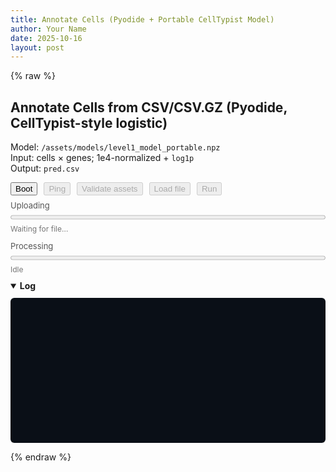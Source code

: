 ```yaml
---
title: Annotate Cells (Pyodide + Portable CellTypist Model)
author: Your Name
date: 2025-10-16
layout: post
---
```


{% raw %}

<!-- Pyodide loader -->
<script defer src="https://cdn.jsdelivr.net/pyodide/v0.26.3/full/pyodide.js"></script>

<h2>Annotate Cells from CSV/CSV.GZ (Pyodide, CellTypist-style logistic)</h2>
<p>
  Model: <code>/assets/models/level1_model_portable.npz</code><br>
  Input: cells × genes; 1e4-normalized + <code>log1p</code><br>
  Output: <code>pred.csv</code>
</p>

<!-- Five buttons (in order) -->
<div style="display:flex;flex-wrap:wrap;gap:10px;margin-bottom:8px;">
  <button id="bootBtn" type="button">Boot</button>
  <button id="pingBtn" type="button" disabled>Ping</button>
  <button id="validateBtn" type="button" disabled>Validate assets</button>
  <label for="csvInput" style="display:inline-block;">
    <input type="file" id="csvInput" accept=".csv,.csv.gz,text/csv" style="display:none;">
    <button id="loadFileBtn" type="button" disabled>Load file</button>
  </label>
  <button id="runBtn" type="button" disabled>Run</button>
</div>

<!-- Uploading progress -->
<div style="margin:8px 0 4px 0; font-size:13px; color:#555;">Uploading</div>
<progress id="uploadProg" max="100" value="0" style="width:100%;"></progress>
<div id="uploadStatus" style="font-size:12px;color:#777;margin:4px 0 12px 0;">Waiting for file…</div>

<!-- Processing progress -->
<div style="margin:8px 0 4px 0; font-size:13px; color:#555;">Processing</div>
<progress id="procProg" max="100" value="0" style="width:100%;"></progress>
<div id="procStatus" style="font-size:12px;color:#777;margin:4px 0 8px 0;">Idle</div>

<p id="downloadWrap" style="display:none;margin-top:8px;">
  <a id="downloadLink" download="pred.csv">Download pred.csv</a>
</p>

<details open style="margin-top:10px;">
  <summary><strong>Log</strong></summary>
  <pre id="log" style="
    background:#0a0f17;
    color:#e8eef7;
    padding:6px;
    border-radius:6px;
    overflow:auto;
    height:220px;
    white-space:pre-wrap;
    font-size:11px;
    line-height:1.25;
    font-family: ui-monospace, SFMono-Regular, Menlo, Monaco, Consolas, 'Liberation Mono', 'Courier New', monospace;">
  </pre>
</details>

<script>
(function(){
  // ---- Helpers ----
  function $(id){ return document.getElementById(id); }
  function setDisabled(elOrId, v){ const el = typeof elOrId==="string" ? $(elOrId) : elOrId; if(el) el.disabled = !!v; }
  function log(m){
    const el = $("log"); if(!el) return;
    el.textContent += (m + "\\n");
    const MAX_LINES = 300; // circular buffer
    const lines = el.textContent.split("\\n");
    if (lines.length > MAX_LINES){ el.textContent = lines.slice(-MAX_LINES).join("\\n"); }
    el.scrollTop = el.scrollHeight;
  }
  function waitForGlobal(fnName, timeoutMs){
    return new Promise((resolve, reject)=>{
      const t0 = performance.now();
      (function check(){
        if (typeof globalThis[fnName] === "function") return resolve();
        if (performance.now() - t0 > timeoutMs) return reject(new Error("Timeout waiting for "+fnName));
        setTimeout(check, 100);
      })();
    });
  }
  function readFileWithProgress(file){
    return new Promise((resolve, reject)=>{
      const reader = new FileReader();
      let last = performance.now(), lastLoaded = 0;
      reader.onprogress = (e)=>{
        if(e.lengthComputable){
          const pct = Math.round((e.loaded/e.total)*100);
          $("uploadProg").value = pct;
          const now = performance.now();
          const rate = (e.loaded-lastLoaded)/((now-last)/1000);
          $("uploadStatus").textContent = \`Reading: \${pct}% • \${(rate/1048576).toFixed(2)} MB/s\`;
          last = now; lastLoaded = e.loaded;
        }
      };
      reader.onload  = ()=> resolve(new Uint8Array(reader.result));
      reader.onerror = ()=> reject(reader.error || new Error("FileReader error"));
      reader.readAsArrayBuffer(file);
    });
  }

  // ---- State ----
  const MODEL_URL = "/assets/models/level1_model_portable.npz";
  let pyodide=null, FS=null;
  let pyReady=false, libsReady=false, modelReady=false, uploaded=false;
  let resultUrl=null;

  // ---- Boot ----
  $("bootBtn").addEventListener("click", async ()=>{
    try{
      setDisabled("bootBtn", true);
      log("⏳ Boot: waiting for pyodide.js …");
      await waitForGlobal("loadPyodide", 20000);

      log("⏳ Boot: initializing Pyodide…");
      pyodide = await globalThis.loadPyodide({ indexURL: "https://cdn.jsdelivr.net/pyodide/v0.26.3/full/" });
      FS = pyodide.FS;
      pyReady = true;
      log("✅ Pyodide " + pyodide.version + " loaded.");

      log("⏳ Boot: loading packages (numpy, pandas) …");
      await pyodide.loadPackage(["numpy","pandas"]);
      log("✅ Packages loaded.");

      log("⏳ Boot: importing numpy/pandas/gzip …");
      await pyodide.runPythonAsync("import numpy as np, pandas as pd, gzip, io, json, os");
      libsReady = true;
      log("✅ Python libs imported.");
      setDisabled("pingBtn", false);
      setDisabled("validateBtn", false);
      setDisabled("loadFileBtn", false);
    }catch(err){
      log("❌ Boot failed: " + (err?.message || err));
      setDisabled("bootBtn", false);
      return;
    }
    setDisabled("bootBtn", false);
  });

  // ---- Ping ----
  $("pingBtn").addEventListener("click", async ()=>{
    if(!pyReady){ alert("Boot first."); return; }
    try{
      log("🔔 Ping: Python sanity check …");
      const out = await pyodide.runPythonAsync(`
import numpy as np, pandas as pd
print("numpy", np.__version__)
print("pandas", pd.__version__)
print("sum:", int(np.array([1,2,3]).sum()))
"OK"
      `);
      log("✅ Ping OK: " + out);
    }catch(err){
      log("❌ Ping failed: " + (err?.message || err));
    }
  });

  // ---- Validate assets (GET + magic check, writes /tmp_model) ----
  $("validateBtn").addEventListener("click", async ()=>{
    async function fetchModel(url){
      const resp = await fetch(url, { cache: "no-store" });
      if(!resp.ok) throw new Error("HTTP " + resp.status);
      const buf = new Uint8Array(await resp.arrayBuffer());
      return { buf, sizeHeader: resp.headers.get("content-length") };
    }
    try{
      log("🔎 Validate: GET " + MODEL_URL + " …");
      let { buf, sizeHeader } = await fetchModel(MODEL_URL);
      const magicOk = (buf.length >= 4 && buf[0]===0x50 && buf[1]===0x4B && buf[2]===0x03 && buf[3]===0x04);
      if(!magicOk){
        log("⚠️ Not a ZIP magic; retrying (cache-bust) …");
        ({ buf, sizeHeader } = await fetchModel(MODEL_URL + "?t=" + Date.now()));
      }
      if(!(buf.length >= 4 && buf[0]===0x50 && buf[1]===0x4B && buf[2]===0x03 && buf[3]===0x04)){
        throw new Error("Model is not a valid .npz (ZIP magic missing). Bytes=" + buf.length);
      }

      FS.writeFile("/tmp_model", buf);
      modelReady = true;
      log(\`✅ Model written to /tmp_model (\${(buf.length/1e6).toFixed(2)} MB)\`);
      $("uploadStatus").textContent = "Waiting for file…";
      setDisabled("runBtn", !uploaded);
    }catch(err){
      modelReady = false;
      setDisabled("runBtn", true);
      log("❌ Validate failed: " + (err?.message || err));
    }
  });

  // ---- Load file ----
  $("loadFileBtn").addEventListener("click", ()=>{
    if(!pyReady){ alert("Boot first."); return; }
    $("csvInput").click();
  });

  $("csvInput").addEventListener("change", async (e)=>{
    const f = e.target.files && e.target.files[0];
    if(!f){ return; }
    try{
      log("📁 Selected: " + f.name);
      $("uploadProg").value = 0;
      $("uploadStatus").textContent = "Reading…";
      const bytes = await readFileWithProgress(f);
      FS.writeFile("/tmp_input", bytes);
      uploaded = true;
      $("uploadProg").value = 100;
      $("uploadStatus").textContent = \`✅ Upload complete • \${(bytes.length/1e6).toFixed(2)} MB\`;
      log(\`📤 Loaded into FS → /tmp_input (\${(bytes.length/1e6).toFixed(2)} MB)\`);
      setDisabled("runBtn", !(uploaded && modelReady));
      if(!modelReady) log("ℹ️ Validate assets to load model, then Run will enable.");
    }catch(err){
      uploaded = false;
      $("uploadProg").value = 0;
      $("uploadStatus").textContent = "❌ Upload failed";
      setDisabled("runBtn", true);
      log("❌ File load failed: " + (err?.message || err));
    }
  });

  // ---- Run (Pyodide 0.26: use setStdout / setStderr) ----
  $("runBtn").addEventListener("click", async ()=>{
    if(!uploaded){ alert("Load a CSV first."); return; }
    if(!modelReady){ alert("Validate/Load model first."); return; }
    if(!libsReady){ alert("Boot first."); return; }

    $("procProg").value = 5;
    $("procStatus").textContent = "Starting…";
    log("▶️ Running annotation …");

    const code = `
import numpy as np, pandas as pd, gzip, json, os, io, sys

def stage(pct, msg):
    print(f"__STAGE__:{pct}:{msg}")
    sys.stdout.flush()

def read_any(path):
    try:
        return pd.read_csv(gzip.open(path,'rt'), index_col=0)
    except Exception:
        return pd.read_csv(path, index_col=0)

stage(10, "Loading input")
X = read_any('/tmp_input')

stage(20, "Reading model")
def load_npz_any(path):
    try:
        return np.load(path, allow_pickle=True)
    except Exception as e1:
        try:
            with gzip.open(path, 'rb') as fh: data = fh.read()
            return np.load(io.BytesIO(data), allow_pickle=True)
        except Exception as e2:
            raise EOFError(f"Failed to read model as npz. Direct: {e1}; Gzip-fallback: {e2}")
_npz = load_npz_any('/tmp_model')

stage(40, "Preparing features")
loaded = {
    'coef_': _npz['coef_'],
    'intercept_': _npz['intercept_'],
    'classes_': _npz['classes_'],
    'features': _npz['features'] if 'features' in _npz.files else _npz['features_'],
    'scaler_mean_': _npz['scaler_mean_'],
    'scaler_scale_': _npz['scaler_scale_'],
    'with_mean': bool(_npz['with_mean'].flat[0]) if _npz['with_mean'].size else True,
}

feat_lower = np.char.lower(loaded['features'].astype(str))
cols_lower = {str(c).lower(): str(c) for c in X.columns.astype(str)}
present = [cols_lower[g] for g in feat_lower if g in cols_lower]
if len(present) == 0:
    raise ValueError('No overlapping features between input and model.')

ordered_cols, keep_mask = [], []
for g in feat_lower:
    if g in cols_lower:
        ordered_cols.append(cols_lower[g]); keep_mask.append(True)
    else:
        keep_mask.append(False)

stage(55, "Scaling input")
coef_keep  = loaded['coef_'][:, keep_mask]
mean_keep  = loaded['scaler_mean_'][keep_mask]
scale_keep = loaded['scaler_scale_'][keep_mask]
X2 = X[ordered_cols].values.astype('float32')
if loaded['with_mean']:
    X2 = (X2 - mean_keep) / (scale_keep + 1e-8)
else:
    X2 = X2 / (scale_keep + 1e-8)
X2[X2 > 10] = 10

stage(75, "Computing logits")
logits = X2 @ coef_keep.T + loaded['intercept_']
if logits.ndim == 1:
    logits = np.column_stack([-logits, logits])

stage(85, "Softmax & labels")
z = logits - logits.max(axis=1, keepdims=True)
e = np.exp(z); P = e / e.sum(axis=1, keepdims=True)
idx = np.argmax(P, axis=1)
labels = loaded['classes_'][idx]
top = P[np.arange(P.shape[0]), idx]
part = np.partition(P, -2, axis=1)[:, -2:]
cert = part[:,1] - part[:,0]

stage(95, "Writing output")
out = pd.DataFrame({'cell_id': X.index, 'predicted_label': labels, 'conf_score': top, 'cert_score': cert})
out.to_csv('/pred.csv', index=False)
print('DONE', X.shape, len(loaded['classes_']))
`;

    // Capture staged progress via stdout
    const unhookOut = pyodide.setStdout({
      batched: (s) => {
        (s || "").split(/\\r?\\n/).forEach(line=>{
          if(!line) return;
          if(line.startsWith("__STAGE__:")){
            const parts = line.trim().split(":");
            const pct = Math.max(0, Math.min(100, parseInt(parts[1]||"0",10)));
            const msg = parts.slice(2).join(":") || "Working…";
            $("procProg").value = pct;
            $("procStatus").textContent = msg;
          } else {
            log(line);
          }
        });
      }
    });
    const unhookErr = pyodide.setStderr({
      batched: (s) => { s && s.trim() && log("ERR: " + s); }
    });

    try{
      await pyodide.runPythonAsync(code);
      $("procProg").value = 100;
      $("procStatus").textContent = "Complete";

      const bytes = FS.readFile("/pred.csv");
      const blob  = new Blob([bytes], { type: "text/csv" });
      if(resultUrl){ URL.revokeObjectURL(resultUrl); }
      resultUrl = URL.createObjectURL(blob);
      $("downloadWrap").style.display = "block";
      $("downloadLink").href = resultUrl;
      log("✅ pred.csv ready. Use the link above to download.");
    }catch(err){
      $("procStatus").textContent = "❌ Error";
      log("❌ Run error: " + (err?.message || err));
    }finally{
      try{ unhookOut && unhookOut(); }catch(_){}
      try{ unhookErr && unhookErr(); }catch(_){}
    }
  });

  log("Flow → 1) Boot  2) Ping  3) Validate assets  4) Load file  5) Run");
})();
</script>

{% endraw %}
